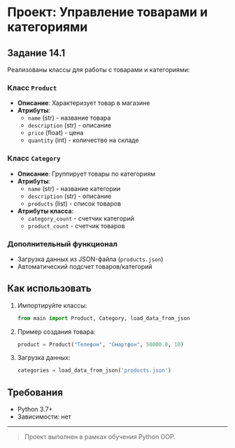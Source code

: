 # Проект: Управление товарами и категориями

## Задание 14.1

Реализованы классы для работы с товарами и категориями:

### Класс `Product`
- **Описание**: Характеризует товар в магазине
- **Атрибуты**:
  - `name` (str) - название товара
  - `description` (str) - описание
  - `price` (float) - цена
  - `quantity` (int) - количество на складе

### Класс `Category`
- **Описание**: Группирует товары по категориям
- **Атрибуты**:
  - `name` (str) - название категории
  - `description` (str) - описание
  - `products` (list) - список товаров
- **Атрибуты класса**:
  - `category_count` - счетчик категорий
  - `product_count` - счетчик товаров

### Дополнительный функционал
- Загрузка данных из JSON-файла (`products.json`)
- Автоматический подсчет товаров/категорий

## Как использовать
1. Импортируйте классы:
   ```python
   from main import Product, Category, load_data_from_json
   ```
2. Пример создания товара:
   ```python
   product = Product("Телефон", "Смартфон", 50000.0, 10)
   ```
3. Загрузка данных:
   ```python
   categories = load_data_from_json('products.json')
   ```

## Требования
- Python 3.7+
- Зависимости: нет

---

> Проект выполнен в рамках обучения Python OOP.
